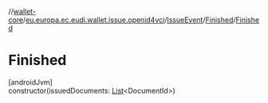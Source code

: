 //[wallet-core](../../../../index.md)/[eu.europa.ec.eudi.wallet.issue.openid4vci](../../index.md)/[IssueEvent](../index.md)/[Finished](index.md)/[Finished](-finished.md)

# Finished

[androidJvm]\
constructor(issuedDocuments: [List](https://kotlinlang.org/api/latest/jvm/stdlib/kotlin-stdlib/kotlin.collections/-list/index.html)&lt;DocumentId&gt;)
